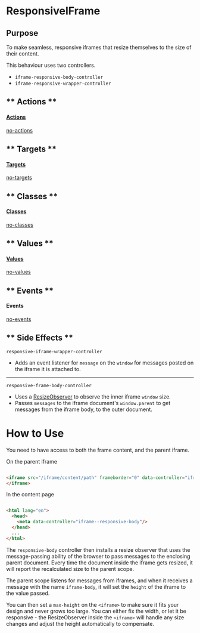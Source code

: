 # ResponsiveIFrame

## Purpose

To make seamless, responsive iframes that resize themselves to the size of their content.

This behaviour uses two controllers.

- `iframe-responsive-body-controller`
- `iframe-responsive-wrapper-controller`

<!-- tabs:start -->

## ** Actions **

#### [Actions](https://stimulus.hotwire.dev/reference/actions)

[no-actions](../_partials/no-actions.md ':include')

## ** Targets **

#### [Targets](https://stimulus.hotwire.dev/reference/targets)

[no-targets](../_partials/no-targets.md ':include')

## ** Classes **

#### [Classes](https://stimulus.hotwire.dev/reference/classes)

[no-classes](../_partials/no-classes.md ':include')

## ** Values **

#### [Values](https://stimulus.hotwire.dev/reference/values)

[no-values](../_partials/no-values.md ':include')

## ** Events **

#### Events

[no-events](../_partials/no-events.md ':include')

## ** Side Effects **

`responsive-iframe-wrapper-controller`

- Adds an event listener for `message` on the `window` for messages posted on the iframe it is attached to.

---

`responsive-frame-body-controller`

- Uses a [ResizeObserver](https://developer.mozilla.org/en-US/docs/Web/API/ResizeObserver) to observe the inner iframe `window` size.
- Passes `messages` to the iframe document's `window.parent` to get messages from the iframe body, to the outer document.

<!-- tabs:end -->

# How to Use

You need to have access to both the frame content, and the parent iframe.

On the parent iframe

```html

<iframe src="/iframe/content/path" frameborder="0" data-controller="iframe--responsive-wrapper">
</iframe>

```

In the content page

```html

<html lang="en">
  <head>
    <meta data-controller="iframe--responsive-body"/>
  </head>
  ...
</html>

```

The `responsive-body` controller then installs a resize observer that uses the message-passing ability of the browser to pass messages to the enclosing parent document. Every time the document inside the iframe gets resized, it will report the recalculated size to the parent scope.

The parent scope listens for messages from iframes, and when it receives a message with the name
`iframe-body`, it will set the `height` of the iframe to the value passed.

You can then set a `max-height` on the `<iframe>` to make sure it fits your design and never grows too large. 
You can either fix the width, or let it be responsive - the ResizeObserver inside the `<iframe>` will handle any size changes and adjust the height automatically to compensate. 
